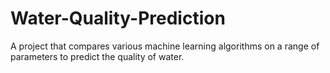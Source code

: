 # Water-Quality-Prediction
A project that compares various machine learning algorithms on a range of parameters to predict the quality of water.
